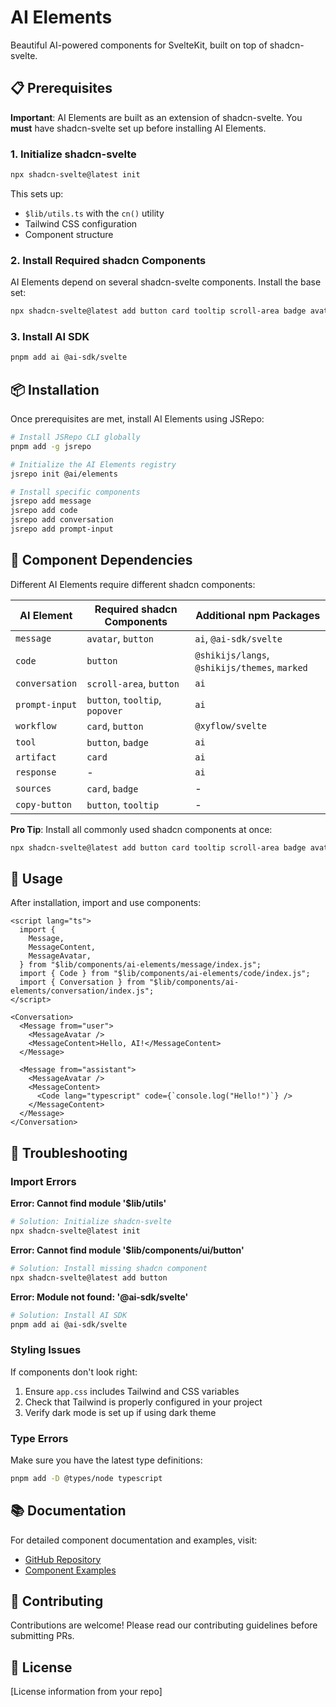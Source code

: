 # AI Elements

Beautiful AI-powered components for SvelteKit, built on top of shadcn-svelte.

## 📋 Prerequisites

**Important**: AI Elements are built as an extension of shadcn-svelte. You **must** have shadcn-svelte set up before installing AI Elements.

### 1. Initialize shadcn-svelte

```bash
npx shadcn-svelte@latest init
```

This sets up:

- `$lib/utils.ts` with the `cn()` utility
- Tailwind CSS configuration
- Component structure

### 2. Install Required shadcn Components

AI Elements depend on several shadcn-svelte components. Install the base set:

```bash
npx shadcn-svelte@latest add button card tooltip scroll-area badge avatar
```

### 3. Install AI SDK

```bash
pnpm add ai @ai-sdk/svelte
```

## 📦 Installation

Once prerequisites are met, install AI Elements using JSRepo:

```bash
# Install JSRepo CLI globally
pnpm add -g jsrepo

# Initialize the AI Elements registry
jsrepo init @ai/elements

# Install specific components
jsrepo add message
jsrepo add code
jsrepo add conversation
jsrepo add prompt-input
```

## 🧩 Component Dependencies

Different AI Elements require different shadcn components:

| AI Element     | Required shadcn Components     | Additional npm Packages                       |
| -------------- | ------------------------------ | --------------------------------------------- |
| `message`      | `avatar`, `button`             | `ai`, `@ai-sdk/svelte`                        |
| `code`         | `button`                       | `@shikijs/langs`, `@shikijs/themes`, `marked` |
| `conversation` | `scroll-area`, `button`        | `ai`                                          |
| `prompt-input` | `button`, `tooltip`, `popover` | `ai`                                          |
| `workflow`     | `card`, `button`               | `@xyflow/svelte`                              |
| `tool`         | `button`, `badge`              | `ai`                                          |
| `artifact`     | `card`                         | `ai`                                          |
| `response`     | -                              | `ai`                                          |
| `sources`      | `card`, `badge`                | -                                             |
| `copy-button`  | `button`, `tooltip`            | -                                             |

**Pro Tip**: Install all commonly used shadcn components at once:

```bash
npx shadcn-svelte@latest add button card tooltip scroll-area badge avatar popover input textarea
```

## 🚀 Usage

After installation, import and use components:

```svelte
<script lang="ts">
  import {
    Message,
    MessageContent,
    MessageAvatar,
  } from "$lib/components/ai-elements/message/index.js";
  import { Code } from "$lib/components/ai-elements/code/index.js";
  import { Conversation } from "$lib/components/ai-elements/conversation/index.js";
</script>

<Conversation>
  <Message from="user">
    <MessageAvatar />
    <MessageContent>Hello, AI!</MessageContent>
  </Message>

  <Message from="assistant">
    <MessageAvatar />
    <MessageContent>
      <Code lang="typescript" code={`console.log("Hello!")`} />
    </MessageContent>
  </Message>
</Conversation>
```

## 🔧 Troubleshooting

### Import Errors

**Error: Cannot find module '$lib/utils'**

```bash
# Solution: Initialize shadcn-svelte
npx shadcn-svelte@latest init
```

**Error: Cannot find module '$lib/components/ui/button'**

```bash
# Solution: Install missing shadcn component
npx shadcn-svelte@latest add button
```

**Error: Module not found: '@ai-sdk/svelte'**

```bash
# Solution: Install AI SDK
pnpm add ai @ai-sdk/svelte
```

### Styling Issues

If components don't look right:

1. Ensure `app.css` includes Tailwind and CSS variables
2. Check that Tailwind is properly configured in your project
3. Verify dark mode is set up if using dark theme

### Type Errors

Make sure you have the latest type definitions:

```bash
pnpm add -D @types/node typescript
```

## 📚 Documentation

For detailed component documentation and examples, visit:

- [GitHub Repository](https://github.com/SikandarJODD/ai-elements)
- [Component Examples](https://github.com/SikandarJODD/ai-elements/tree/main/src/routes)

## 🤝 Contributing

Contributions are welcome! Please read our contributing guidelines before submitting PRs.

## 📄 License

[License information from your repo]
